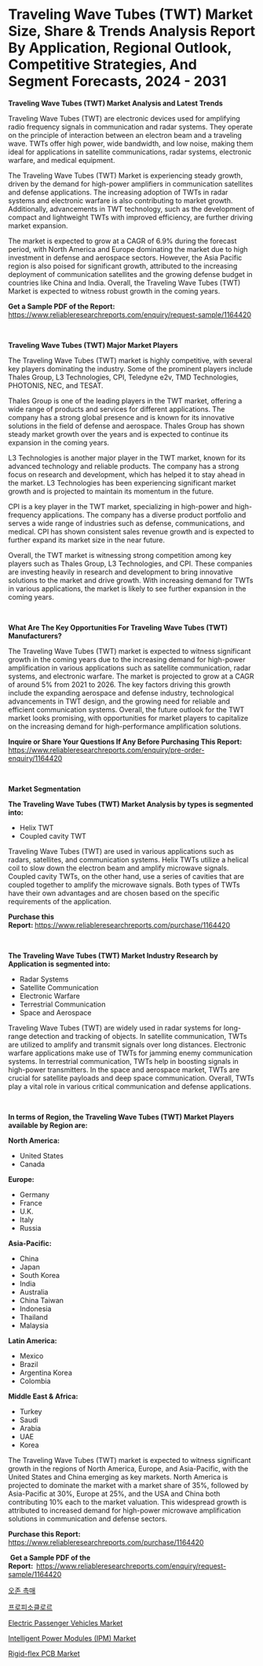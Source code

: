 <p><h1>Traveling Wave Tubes (TWT) Market Size, Share & Trends Analysis Report By Application, Regional Outlook, Competitive Strategies, And Segment Forecasts, 2024 - 2031</h1></p><p><strong>Traveling Wave Tubes (TWT) Market Analysis and Latest Trends</strong></p>
<p><p>Traveling Wave Tubes (TWT) are electronic devices used for amplifying radio frequency signals in communication and radar systems. They operate on the principle of interaction between an electron beam and a traveling wave. TWTs offer high power, wide bandwidth, and low noise, making them ideal for applications in satellite communications, radar systems, electronic warfare, and medical equipment.</p><p>The Traveling Wave Tubes (TWT) Market is experiencing steady growth, driven by the demand for high-power amplifiers in communication satellites and defense applications. The increasing adoption of TWTs in radar systems and electronic warfare is also contributing to market growth. Additionally, advancements in TWT technology, such as the development of compact and lightweight TWTs with improved efficiency, are further driving market expansion.</p><p>The market is expected to grow at a CAGR of 6.9% during the forecast period, with North America and Europe dominating the market due to high investment in defense and aerospace sectors. However, the Asia Pacific region is also poised for significant growth, attributed to the increasing deployment of communication satellites and the growing defense budget in countries like China and India. Overall, the Traveling Wave Tubes (TWT) Market is expected to witness robust growth in the coming years.</p></p>
<p><strong>Get a Sample PDF of the Report:&nbsp;</strong> <a href="https://www.reliableresearchreports.com/enquiry/request-sample/1164420">https://www.reliableresearchreports.com/enquiry/request-sample/1164420</a></p>
<p>&nbsp;</p>
<p><strong>Traveling Wave Tubes (TWT) Major Market Players</strong></p>
<p><p>The Traveling Wave Tubes (TWT) market is highly competitive, with several key players dominating the industry. Some of the prominent players include Thales Group, L3 Technologies, CPI, Teledyne e2v, TMD Technologies, PHOTONIS, NEC, and TESAT. </p><p>Thales Group is one of the leading players in the TWT market, offering a wide range of products and services for different applications. The company has a strong global presence and is known for its innovative solutions in the field of defense and aerospace. Thales Group has shown steady market growth over the years and is expected to continue its expansion in the coming years.</p><p>L3 Technologies is another major player in the TWT market, known for its advanced technology and reliable products. The company has a strong focus on research and development, which has helped it to stay ahead in the market. L3 Technologies has been experiencing significant market growth and is projected to maintain its momentum in the future.</p><p>CPI is a key player in the TWT market, specializing in high-power and high-frequency applications. The company has a diverse product portfolio and serves a wide range of industries such as defense, communications, and medical. CPI has shown consistent sales revenue growth and is expected to further expand its market size in the near future.</p><p>Overall, the TWT market is witnessing strong competition among key players such as Thales Group, L3 Technologies, and CPI. These companies are investing heavily in research and development to bring innovative solutions to the market and drive growth. With increasing demand for TWTs in various applications, the market is likely to see further expansion in the coming years.</p></p>
<p>&nbsp;</p>
<p><strong>What Are The Key Opportunities For Traveling Wave Tubes (TWT) Manufacturers?</strong></p>
<p><p>The Traveling Wave Tubes (TWT) market is expected to witness significant growth in the coming years due to the increasing demand for high-power amplification in various applications such as satellite communication, radar systems, and electronic warfare. The market is projected to grow at a CAGR of around 5% from 2021 to 2026. The key factors driving this growth include the expanding aerospace and defense industry, technological advancements in TWT design, and the growing need for reliable and efficient communication systems. Overall, the future outlook for the TWT market looks promising, with opportunities for market players to capitalize on the increasing demand for high-performance amplification solutions.</p></p>
<p><strong>Inquire or Share Your Questions If Any Before Purchasing This Report:</strong> <a href="https://www.reliableresearchreports.com/enquiry/pre-order-enquiry/1164420">https://www.reliableresearchreports.com/enquiry/pre-order-enquiry/1164420</a></p>
<p>&nbsp;</p>
<p><strong>Market Segmentation</strong></p>
<p><strong>The Traveling Wave Tubes (TWT) Market Analysis by types is segmented into:</strong></p>
<p><ul><li>Helix TWT</li><li>Coupled cavity TWT</li></ul></p>
<p><p>Traveling Wave Tubes (TWT) are used in various applications such as radars, satellites, and communication systems. Helix TWTs utilize a helical coil to slow down the electron beam and amplify microwave signals. Coupled cavity TWTs, on the other hand, use a series of cavities that are coupled together to amplify the microwave signals. Both types of TWTs have their own advantages and are chosen based on the specific requirements of the application.</p></p>
<p><strong>Purchase this Report:&nbsp;</strong><a href="https://www.reliableresearchreports.com/purchase/1164420">https://www.reliableresearchreports.com/purchase/1164420</a></p>
<p>&nbsp;</p>
<p><strong>The Traveling Wave Tubes (TWT) Market Industry Research by Application is segmented into:</strong></p>
<p><ul><li>Radar Systems</li><li>Satellite Communication</li><li>Electronic Warfare</li><li>Terrestrial Communication</li><li>Space and Aerospace</li></ul></p>
<p><p>Traveling Wave Tubes (TWT) are widely used in radar systems for long-range detection and tracking of objects. In satellite communication, TWTs are utilized to amplify and transmit signals over long distances. Electronic warfare applications make use of TWTs for jamming enemy communication systems. In terrestrial communication, TWTs help in boosting signals in high-power transmitters. In the space and aerospace market, TWTs are crucial for satellite payloads and deep space communication. Overall, TWTs play a vital role in various critical communication and defense applications.</p></p>
<p>&nbsp;</p>
<p><strong>In terms of Region, the Traveling Wave Tubes (TWT) Market Players available by Region are:</strong></p>
<p>
    <p> <strong> North America: </strong>
        <ul>
            <li>United States</li>
            <li>Canada</li>
        </ul>
        </p> 
    <p> <strong> Europe: </strong>
        <ul>
            <li>Germany</li>
            <li>France</li>
            <li>U.K.</li>
            <li>Italy</li>
            <li>Russia</li>
        </ul>
        </p> 
    <p> <strong> Asia-Pacific: </strong>
        <ul>
            <li>China</li>
            <li>Japan</li>
            <li>South Korea</li>
            <li>India</li>
            <li>Australia</li>
            <li>China Taiwan</li>
            <li>Indonesia</li>
            <li>Thailand</li>
            <li>Malaysia</li>
        </ul>
        </p> 
    <p> <strong> Latin America: </strong>
        <ul>
            <li>Mexico</li>
            <li>Brazil</li>
            <li>Argentina Korea</li>
            <li>Colombia</li>
        </ul>
        </p> 
    <p> <strong> Middle East & Africa: </strong>
        <ul>
            <li>Turkey</li>
            <li>Saudi</li>
            <li>Arabia</li>
            <li>UAE</li>
            <li>Korea</li>
        </ul>
    </p>
    </p>
<p><p>The Traveling Wave Tubes (TWT) market is expected to witness significant growth in the regions of North America, Europe, and Asia-Pacific, with the United States and China emerging as key markets. North America is projected to dominate the market with a market share of 35%, followed by Asia-Pacific at 30%, Europe at 25%, and the USA and China both contributing 10% each to the market valuation. This widespread growth is attributed to increased demand for high-power microwave amplification solutions in communication and defense sectors.</p></p>
<p><strong>Purchase this Report: </strong><a href="https://www.reliableresearchreports.com/purchase/1164420">https://www.reliableresearchreports.com/purchase/1164420</a></p>
<p>&nbsp;<strong>Get a Sample PDF of the Report:&nbsp;&nbsp;</strong><a href="https://www.reliableresearchreports.com/enquiry/request-sample/1164420">https://www.reliableresearchreports.com/enquiry/request-sample/1164420</a></p>
<p><strong></strong></p>
<p><p><a href="https://github.com/Hubertstyenger6685/Market-Research-Report-List-1/blob/main/698862612016.md">오존 촉매</a></p><p><a href="https://github.com/hxzi07639916/Market-Research-Report-List-1/blob/main/225661112015.md">프로피소클로르</a></p><p><a href="https://issuu.com/reportprime-2/docs/electric-passenger-vehicles-market-size-2030.pptx">Electric Passenger Vehicles Market</a></p><p><a href="https://github.com/guneycigdem35/Market-Research-Report-List-2/blob/main/intelligent-power-modules-ipm-market.md">Intelligent Power Modules (IPM) Market</a></p><p><a href="https://github.com/biheemgalvinlouises6hokrh3h/Market-Research-Report-List-1/blob/main/rigid-flex-pcb-market.md">Rigid-flex PCB Market</a></p></p>